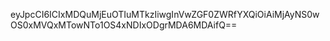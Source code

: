 eyJpcCI6ICIxMDQuMjEuOTIuMTkzIiwgInVwZGF0ZWRfYXQiOiAiMjAyNS0wOS0xMVQxMTowNTo1OS4xNDIxODgrMDA6MDAifQ==